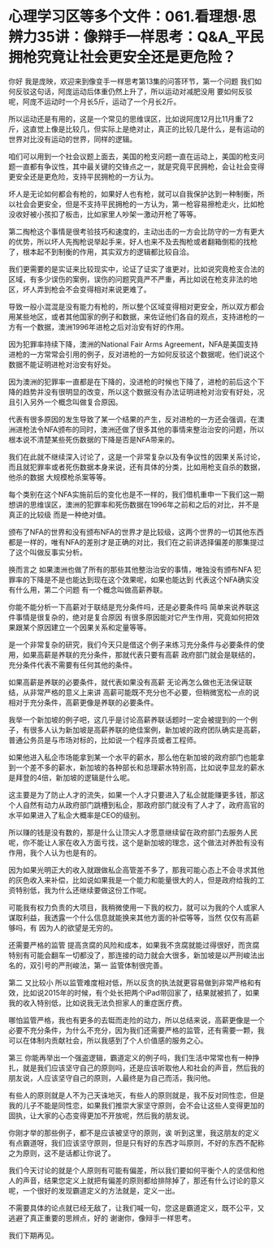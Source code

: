 # 心理学习区等多个文件：061.看理想·思辨力35讲：像辩手一样思考：Q&A_平民拥枪究竟让社会更安全还是更危险？

你好 我是庞映，欢迎来到像变手一样思考第13集的问答环节，第一个问题 我们如何反驳这句话，阿庞运动后体重仍然上升了，所以运动对减肥没用 要如何反驳呢，阿庞不运动时一个月长5斤，运动了一个月长2斤。

所以运动还是有用的，这是一个常见的思维误区，比如说阿庞12月比11月重了2斤，这直觉上像是比较几，但实际上是绝对止，真正的比较几是什么，是有运动的世界对比没有运动的世界，同样的逻辑。

咱们可以用到一个社会议题上面去，美国的枪支问题一直在运动上，美国的枪支问题一直都有争议性，其中最关键的交锋点之一，就是究竟平民拥枪，会让社会变得更安全还是更危险，支持平民拥枪的一方认为。

坏人是无论如何都会有枪的，如果好人也有枪，就可以自我保护达到一种制衡，所以社会会更安全，但是不支持平民拥枪的一方认为，第一枪容易擦枪走火，比如枪没收好被小孩扣了板击，比如家里人吵架一激动开枪了等等。

第二掏枪这个事情是很考验技巧和速度的，主动出击的一方会比防守的一方有更大的优势，所以坏人先掏枪说举起手来，好人也来不及去掏枪或者翻箱倒柜的找枪了，根本起不到制衡的作用，其实双方的逻辑都比较自洽。

我们更需要的是实证来比较现实中，论证了证实了谁更对，比如说究竟枪支合法的区域，有多少误伤的案例，误伤的问题究竟严不严重，再比如说在枪支非法的地区，坏人弄到枪会不会变得相对来说更难了。

导致一般小混混是没有能力有枪的，所以整个区域变得相对更安全，所以双方都会用某些地区，或者其他国家的例子和数据，来佐证他们各自的观点，支持进枪的一方有一个数据，澳洲1996年进枪之后对治安有好的作用。

因为犯罪率持续下降，澳洲的National Fair Arms Agreement，NFA是美国支持进枪的一方常常会引用的例子，反对进枪的一方如何反驳这个数据呢，他们说这个数据不能证明进枪对治安有好处。

因为澳洲的犯罪率一直都是在下降的，没进枪的时候也下降了，进枪的前后这个下降的趋势并没有很明显的改变，所以这个数据没有办法证明进枪对治安有好处，况且引入另外一个概念叫做复合原因。

代表有很多原因的发生导致了某一个结果的产生，反对进枪的一方还会强调，在澳洲进枪法令NFA颁布的同时，澳洲还做了很多其他的事情来整治治安的问题，所以根本说不清楚某些死伤数据的下降是否是NFA带来的。

我们在此就不继续深入讨论了，这是一个非常复杂以及有争议性的因果关系讨论，而且就犯罪率或者死伤数据本身来说，还有具体的分类，比如用枪支自杀的数据，他杀的数据 大规模枪杀案等等。

每个类别在这个NFA实施前后的变化也是不一样的，我们借机重申一下我们这一期想讲的思维误区，澳洲的犯罪率和死伤数据在1996年之前和之后的对比，并不是真正的比较级 而是一种绝对值。

颁布了NFA的世界和没有颁布NFA的世界才是比较级，这两个世界的一切其他东西都是一样的，唯有NFA的差别才是正确的对比，我们在之前讲选择偏差的那集提过了这个叫做反事实分析。

换而言之 如果澳洲也做了所有的那些其他整治治安的事情，唯独没有颁布NFA 犯罪率的下降是不是也能达到现在这个效果呢，如果也能达到 代表这个NFA确实没有什么用，第二个问题 有一个概念叫做高薪养联。

你能不能分析一下高薪对于联结是充分条件吗，还是必要条件吗 简单来说养联这件事情是很复杂的，绝对是复合原因 有很多原因能对它产生作用，究竟如何把效果跟某个原因建立一个因果关系和定量等等。

是一个非常复杂的研究，我们今天只是借这个例子来练习充分条件与必要条件的使用，如果高薪是养联的充分条件，那就代表只要有高薪 政府部门就会是联结的，充分条件代表不需要有任何其他的条件。

如果高薪是养联的必要条件，就代表如果没有高薪 无论再怎么做也无法保证联结，从非常严格的意义上来讲 高薪可能既不充分也不必要，但稍微宽松一点的说 相对于充分条件，高薪更像是养联的必要条件。

我举一个新加坡的例子吧，这几乎是讨论高薪养联话题时一定会被提到的一个例子，有很多人认为新加坡是高薪养联的绝佳案例，新加坡的政府团队确实是高薪，普通公务员是与市场对标的，比如说一个程序员或者工程师。

如果他进入私企市场能拿到某一个水平的薪水，那么他在新加坡的政府部门也能拿到一个差不多的薪水，新加坡的各种部长和总理薪水特别高，比如说李显龙的薪水是拜登的4倍，新加坡的逻辑是什么呢。

这主要是为了防止人才的流失，如果一个人才只要进入了私企就能赚更多钱，那这个人自然有动力从政府部门跳槽到私企，那政府部门就没有了人才了，政府高官的水平如果进入了私企大概率是CEO的级别。

所以赚的钱是没有数的，那是什么让顶尖人才愿意继续留在政府部门去服务人民呢，你不能让人家在收入方面亏找，这个是新加坡的理念，这个做法对养脸有没有作用，我个人认为也是有的。

因为如果光明正大的收入就跟做私企高管差不多了，那我可能心态上不会寻求其他的灰色收入来补偿，比如说如果我是一个能力和能量很大的人，但是政府给我的工资特别低，我为什么还继续要做这份工作呢。

可能我有权力负责的大项目，我稍微使用一下我的权力，就可以为我的个人或家人谋取利益，我透露一个什么信息就能换来其他方面的补偿等等，当然 仅仅有高薪够吗，有 因为人的欲望是无穷的。

还需要严格的监管 提高贪腐的风险和成本，如果我不贪腐就能过得很好，而贪腐特别有可能会翻车一切都没了，那连接的动力就会大很多，新加坡是以严刑峻法出名的，双引号的严刑峻法，第一 监管体制很完善。

第二 又比较小 所以监管难度相对低，所以反贪的执法就更容易做到非常严格和有效，比如说2015年的时候，有个处长把两个iPad带回家了，结果就被抓了，如果我的收入特别低，比如说我无法负担家人的重症医疗费。

哪怕监管严格，我也有更多的去铤而走险的动力，所以总结来说，高薪更像是一个必要不充分条件，为什么不充分，因为我们还需要严格的监管，还有需要一颗，我可以在体制内贡献社会，所以我感到了个人价值感的服务之心。

第三 你能再举出一个强盗逻辑，霸道定义的例子吗，我们生活中常常也有一种挣扎，就是我们应该坚守自己的原则吗，还是应该听取他人和社会的声音，然后我的朋友说，人应该坚守自己的原则，人最终是为自己而活，我问他。

有些人的原则就是人不为己天诛地灭，有些人的原则就是，我不反对同性恋，但是我的儿子不能是同性恋，如果我们推崇大家坚守原则，会不会让这些人变得更加的固执，让大家的心态变得更加不开放呢，然后我的朋友说。

你刚才举的那些例子，都不是应该被坚守的原则，诶 听到这里，我这朋友的定义有点霸道呀，我们应该坚守原则，但是只有好的东西才叫原则，不好的东西不配称之为原则，这不是话都让你说了。

我们今天讨论的就是个人原则有可能有偏差，所以我们要如何平衡个人的坚信和他人的声音，结果您定义上就把有偏差的原则都给排除掉了，那还有什么讨论的意义呢，一个很好的发现霸道定义的方法就是，定义一出。

不需要具体的论点就已经无敌了，让我们喊一句，您这是霸道定义，既不公平，又逃避了真正重要的思辨点，好的 谢谢你，像辩手一样思考。

我们下期再见。